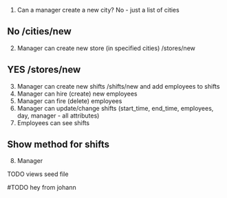 1. Can a manager create a new city?
  No - just a list of cities
## No /cities/new
2. Manager can create new store (in specified cities) /stores/new
## YES /stores/new
3. Manager can create new shifts /shifts/new
  and add employees to shifts
4. Manager can hire (create) new employees
5. Manager can fire (delete) employees
6. Manager can update/change shifts (start_time, end_time, employees, day, manager - all attributes)
7. Employees can see shifts
## Show method for shifts
8. Manager

TODO
  views
  seed file

#TODO hey from johann  
